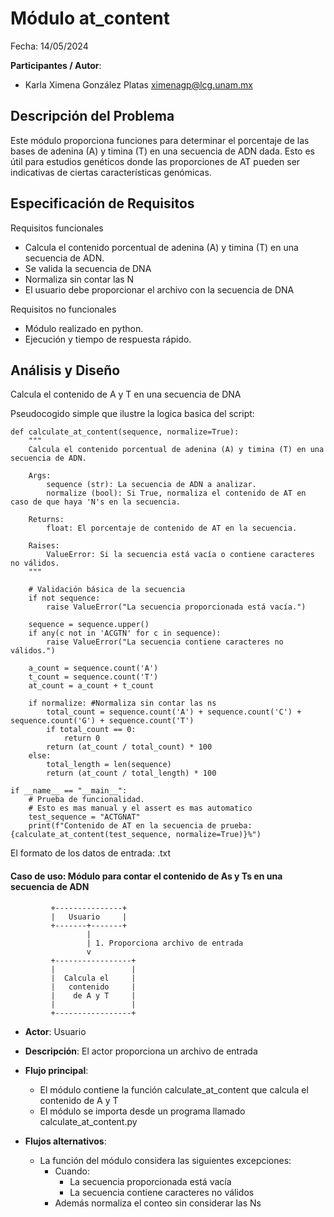 # Módulo at_content

Fecha: 14/05/2024

**Participantes / Autor**: 

- Karla Ximena González Platas <ximenagp@lcg.unam.mx>

## Descripción del Problema
Este módulo proporciona funciones para determinar el porcentaje de las bases de adenina (A)
y timina (T) en una secuencia de ADN dada. Esto es útil para estudios genéticos donde
las proporciones de AT pueden ser indicativas de ciertas características genómicas.

## Especificación de Requisitos

Requisitos funcionales

- Calcula el contenido porcentual de adenina (A) y timina (T) en una secuencia de ADN.
- Se valida la secuencia de DNA 
- Normaliza sin contar las N
- El usuario debe proporcionar el archivo con la secuencia de DNA

Requisitos no funcionales
- Módulo realizado en python.
- Ejecución y tiempo de respuesta rápido.

## Análisis y Diseño    

Calcula el contenido de A y T en una secuencia de DNA  

Pseudocogido simple que ilustre la logica basica del script:

```
def calculate_at_content(sequence, normalize=True):
    """
    Calcula el contenido porcentual de adenina (A) y timina (T) en una secuencia de ADN.

    Args:
        sequence (str): La secuencia de ADN a analizar.
        normalize (bool): Si True, normaliza el contenido de AT en caso de que haya 'N's en la secuencia.

    Returns:
        float: El porcentaje de contenido de AT en la secuencia.

    Raises:
        ValueError: Si la secuencia está vacía o contiene caracteres no válidos.
    """

    # Validación básica de la secuencia
    if not sequence:
        raise ValueError("La secuencia proporcionada está vacía.")
    
    sequence = sequence.upper()
    if any(c not in 'ACGTN' for c in sequence):
        raise ValueError("La secuencia contiene caracteres no válidos.")

    a_count = sequence.count('A')
    t_count = sequence.count('T')
    at_count = a_count + t_count

    if normalize: #Normaliza sin contar las ns
        total_count = sequence.count('A') + sequence.count('C') + sequence.count('G') + sequence.count('T')
        if total_count == 0:
            return 0
        return (at_count / total_count) * 100
    else:
        total_length = len(sequence)
        return (at_count / total_length) * 100

if __name__ == "__main__":
    # Prueba de funcionalidad.
    # Esto es mas manual y el assert es mas automatico 
    test_sequence = "ACTGNAT"
    print(f"Contenido de AT en la secuencia de prueba: {calculate_at_content(test_sequence, normalize=True)}%")
```

El formato de los datos de entrada: .txt

#### Caso de uso: Módulo para contar el contenido de As y Ts en una secuencia de ADN
```
         +---------------+
         |   Usuario     |
         +-------+-------+
                 |
                 | 1. Proporciona archivo de entrada
                 v
         +-----------------+
         |                 |
         |  Calcula el     |
         |   contenido     |
         |    de A y T     |
         |                 |
         +-----------------+
```

- **Actor**: Usuario

- **Descripción**: El actor proporciona un archivo de entrada

- **Flujo principal**:
    - El módulo contiene la función calculate_at_content que calcula el contenido de A y T
    - El módulo se importa desde un programa llamado calculate_at_content.py
	
- **Flujos alternativos**:
	- La función del módulo considera las siguientes excepciones:
        - Cuando:
            - La secuencia proporcionada está vacía
            - La secuencia contiene caracteres no válidos
        - Además normaliza el conteo sin considerar las Ns
    
